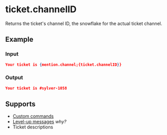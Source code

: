 # ticket.channelID

Returns the ticket's channel ID, the snowflake for the actual ticket channel.

## Example

### Input

```json
Your ticket is {mention.channel;{ticket.channelID}}
```

### Output

```json
Your ticket is #sylver-1058
```

## Supports

* [Custom commands](/Modules/custom_commands/)
* [Level-up messages](/Modules/levels/) *why?*
* Ticket descriptions
